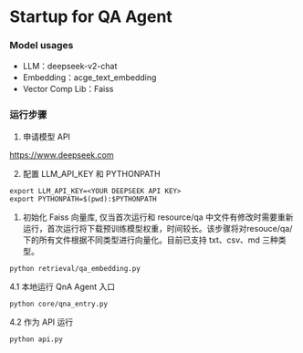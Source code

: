 # Startup for QA Agent

### Model usages
* LLM：deepseek-v2-chat
* Embedding：acge_text_embedding
* Vector Comp Lib：Faiss

### 运行步骤

1. 申请模型 API

https://www.deepseek.com


2. 配置 LLM_API_KEY 和 PYTHONPATH
```shell
export LLM_API_KEY=<YOUR DEEPSEEK API KEY>
export PYTHONPATH=$(pwd):$PYTHONPATH
```

1. 初始化 Faiss 向量库, 仅当首次运行和 resource/qa 中文件有修改时需要重新运行，首次运行将下载预训练模型权重，时间较长。该步骤将对resouce/qa/下的所有文件根据不同类型进行向量化。目前已支持 txt、csv、md 三种类型。
```shell
python retrieval/qa_embedding.py
```

4.1 本地运行 QnA Agent 入口 
```shell
python core/qna_entry.py 
```

4.2 作为 API 运行
```shell
python api.py
```